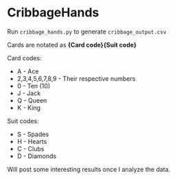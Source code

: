 # CribbageHands

Run `cribbage_hands.py` to generate `cribbage_output.csv`

Cards are notated as **{Card code}{Suit code}**

Card codes:

* A - Ace
* 2,3,4,5,6,7,8,9 - Their respective numbers
* 0 - Ten (10)
* J - Jack
* Q - Queen
* K - King

Suit codes:

* S - Spades
* H - Hearts
* C - Clubs
* D - Diamonds

Will post some interesting results once I analyze the data.
